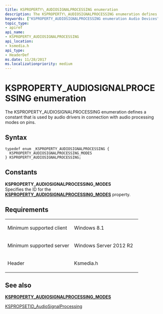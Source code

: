 ```yaml
---
title: KSPROPERTY\_AUDIOSIGNALPROCESSING enumeration
description: The KSPROPERTY\_AUDIOSIGNALPROCESSING enumeration defines a constant that is used by audio drivers in connection with audio processing modes on pins.
keywords: ["KSPROPERTY_AUDIOSIGNALPROCESSING enumeration Audio Devices"]
topic_type:
- apiref
api_name:
- KSPROPERTY_AUDIOSIGNALPROCESSING
api_location:
- ksmedia.h
api_type:
- HeaderDef
ms.date: 11/28/2017
ms.localizationpriority: medium
---
```


# KSPROPERTY\_AUDIOSIGNALPROCESSING enumeration


The KSPROPERTY\_AUDIOSIGNALPROCESSING enumeration defines a constant that is used by audio drivers in connection with audio processing modes on pins.

Syntax
------

```ManagedCPlusPlus
typedef enum _KSPROPERTY_AUDIOSIGNALPROCESSING { 
  KSPROPERTY_AUDIOSIGNALPROCESSING_MODES
} KSPROPERTY_AUDIOSIGNALPROCESSING;
```

Constants
---------

<span id="KSPROPERTY_AUDIOSIGNALPROCESSING_MODES"></span><span id="ksproperty_audiosignalprocessing_modes"></span>**KSPROPERTY\_AUDIOSIGNALPROCESSING\_MODES**  
Specifies the ID for the [**KSPROPERTY\_AUDIOSIGNALPROCESSING\_MODES**](ksproperty-audiosignalprocessing-modes.md) property.

Requirements
------------

<table>
<colgroup>
<col width="50%" />
<col width="50%" />
</colgroup>
<tbody>
<tr class="odd">
<td align="left"><p>Minimum supported client</p></td>
<td align="left"><p>Windows 8.1</p></td>
</tr>
<tr class="even">
<td align="left"><p>Minimum supported server</p></td>
<td align="left"><p>Windows Server 2012 R2</p></td>
</tr>
<tr class="odd">
<td align="left"><p>Header</p></td>
<td align="left">Ksmedia.h</td>
</tr>
</tbody>
</table>

## <span id="see_also"></span>See also


[**KSPROPERTY\_AUDIOSIGNALPROCESSING\_MODES**](ksproperty-audiosignalprocessing-modes.md)

[KSPROPSETID\_AudioSignalProcessing](kspropsetid-audiosignalprocessing.md)

 

 






